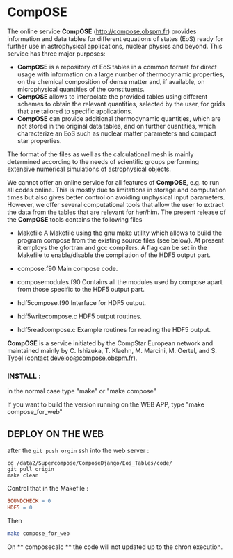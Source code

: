 # **CompOSE**

The online service **CompOSE** (http://compose.obspm.fr) provides information and
data tables for different equations of states (EoS) ready for further use
in astrophysical applications, nuclear physics and beyond. This service has
three major purposes:

- **CompOSE** is a repository of EoS tables in a common format for direct usage
  with information on a large number of thermodynamic properties, on the
  chemical composition of dense matter and, if available, on microphysical
  quantities of the constituents.
- **CompOSE** allows to interpolate the
  provided tables using different schemes to obtain the relevant quantities,
  selected by the user, for grids that are tailored to specific applications.
- **CompOSE** can provide additional thermodynamic quantities, which
  are not stored in the original data tables, and on further quantities, which
  characterize an EoS such as nuclear matter parameters and compact star
  properties.

The format of the files as well as the calculational mesh is mainly determined
according to the needs of scientific groups performing extensive numerical
simulations of astrophysical objects.

We cannot offer an online service for all features of **CompOSE**, e.g. to run
all codes online.  This is mostly due to limitations in storage and
computation times but also gives better control on avoiding unphysical input
parameters. However, we offer several computational tools that allow the user
to extract the data from the tables that are relevant for her/him. The
present release of the **CompOSE** tools contains the following files

- Makefile
  A Makefile using the gnu make utility which allows to build the program
  compose from the existing source files (see below). At present it employs
  the gfortran and gcc compilers. A flag can be set in the Makefile to
  enable/disable the compilation of the HDF5 output part.

* compose.f90
  Main compose code.

* composemodules.f90
  Contains all the modules used by compose apart from those specific to the
  HDF5 output part.

* hdf5compose.f90
  Interface for HDF5 output.

* hdf5writecompose.c
  HDF5 output routines.

* hdf5readcompose.c
  Example routines for reading the HDF5 output.

**CompOSE** is a service initiated by the CompStar European network and maintained
mainly by C. Ishizuka, T. Klaehn, M. Marcini, M. Oertel, and S. Typel (contact develop@compose.obspm.fr).


### INSTALL :

in the normal case type "make" or "make compose"

If you want to build the version running on the WEB APP, type "make compose_for_web"


## DEPLOY ON THE WEB
after the `git push orgin`
ssh into the web server :
```
cd /data2/Supercompose/ComposeDjango/Eos_Tables/code/
git pull origin
make clean
```
Control that in the Makefile :

``` makefile
BOUNDCHECK = 0
HDF5 = 0
```

Then

``` bash
make compose_for_web
```
On **  composecalc ** the code will not updated up to the chron execution.
